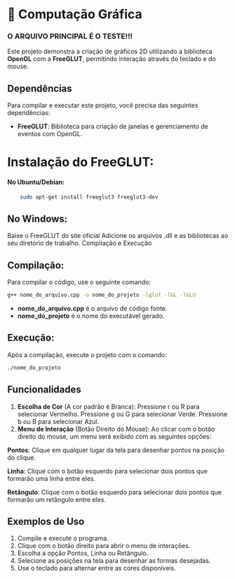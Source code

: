 # 🎨 Computação Gráfica
### O ARQUIVO PRINCIPAL É O TESTE!!!
Este projeto demonstra a criação de gráficos 2D utilizando a biblioteca **OpenGL** com a **FreeGLUT**, permitindo interação através do teclado e do mouse.

## Dependências

Para compilar e executar este projeto, você precisa das seguintes dependências:

- **FreeGLUT**: Biblioteca para criação de janelas e gerenciamento de eventos com OpenGL.

# Instalação do FreeGLUT:

#### No Ubuntu/Debian:
```bash
    sudo apt-get install freeglut3 freeglut3-dev
```

## No Windows:
Baixe o FreeGLUT do site oficial
Adicione os arquivos .dll e as bibliotecas ao seu diretório de trabalho.
Compilação e Execução

## Compilação:
Para compilar o código, use o seguinte comando:

```bash
g++ nome_do_arquivo.cpp -o nome_do_projeto -lglut -lGL -lGLU
```

- **nome_do_arquivo.cpp** é o arquivo de código fonte.
- **nome_do_projeto** é o nome do executável gerado.
## Execução:
Após a compilação, execute o projeto com o comando:

```bash
./nome_do_projeto
```
## Funcionalidades
1. **Escolha de Cor** (A cor padrão é Branca):
Pressione r ou R para selecionar Vermelho.
Pressione g ou G para selecionar Verde.
Pressione b ou B para selecionar Azul.
2. **Menu de Interação** (Botão Direito do Mouse):
Ao clicar com o botão direito do mouse, um menu será exibido com as seguintes opções:

**Pontos**: Clique em qualquer lugar da tela para desenhar pontos na posição do clique.

**Linha**: Clique com o botão esquerdo para selecionar dois pontos que formarão uma linha entre eles.

**Retângulo**: Clique com o botão esquerdo para selecionar dois pontos que formarão um retângulo entre eles.

## Exemplos de Uso
1. Compile e execute o programa.
2. Clique com o botão direito para abrir o menu de interações.
3. Escolha a opção Pontos, Linha ou Retângulo.
4. Selecione as posições na tela para desenhar as formas desejadas.
5. Use o teclado para alternar entre as cores disponíveis.
